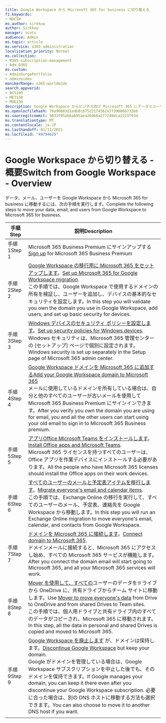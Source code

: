 ```yaml
---
title: Google Workspace から Microsoft 365 for business に切り替える
f1.keywords:
- NOCSH
ms.author: sirkkuw
author: Sirkkuw
manager: scotv
audience: Admin
ms.topic: article
ms.service: o365-administration
localization_priority: Normal
ms.collection:
- M365-subscription-management
- Adm_O365
ms.custom:
- AdminSurgePortfolio
- adminvideo
monikerRange: o365-worldwide
search.appverid:
- BCS160
- MET150
- MOE150
description: Google Workspace からビジネス向け Microsoft 365 にデータとユーザーを移動する方法について説明します。
ms.openlocfilehash: 70a90883d1edb0c87522174562a7f39006b732b6
ms.sourcegitcommit: 9833f95ab6ab95aea20d68a277246dca2223f93d
ms.translationtype: MT
ms.contentlocale: ja-JP
ms.lasthandoff: 01/11/2021
ms.locfileid: "49794629"
---
```

# <a name="switch-from-google-workspace---overview"></a><span data-ttu-id="9e32a-103">Google Workspace から切り替える - 概要</span><span class="sxs-lookup"><span data-stu-id="9e32a-103">Switch from Google Workspace - Overview</span></span>

<span data-ttu-id="9e32a-104">データ、メール、ユーザーを Google Workspace から Microsoft 365 for business に移動するには、次の手順を実行します。</span><span class="sxs-lookup"><span data-stu-id="9e32a-104">Complete the following steps to move your data, email, and users from Google Workspace to Microsoft 365 for business.</span></span>


| <span data-ttu-id="9e32a-105">手順</span><span class="sxs-lookup"><span data-stu-id="9e32a-105">Step</span></span>  |<span data-ttu-id="9e32a-106">説明</span><span class="sxs-lookup"><span data-stu-id="9e32a-106">Description</span></span>  |
|---------|---------|
|<span data-ttu-id="9e32a-107">手順 1</span><span class="sxs-lookup"><span data-stu-id="9e32a-107">Step 1</span></span> |  <span data-ttu-id="9e32a-108">[](../sign-up.md) Microsoft 365 Business Premium にサインアップする</span><span class="sxs-lookup"><span data-stu-id="9e32a-108">[Sign up](../sign-up.md) for Microsoft 365 Business Premium</span></span>       |
|<span data-ttu-id="9e32a-109">手順 2</span><span class="sxs-lookup"><span data-stu-id="9e32a-109">Step 2</span></span> |   <span data-ttu-id="9e32a-110">[Google Workspace の移行用に Microsoft 365 をセットアップします](set-up-microsoft-365-forgoogle.md)。</span><span class="sxs-lookup"><span data-stu-id="9e32a-110">[Set up Microsoft 365 for Google Workspace migration](set-up-microsoft-365-forgoogle.md).</span></span> </br> <span data-ttu-id="9e32a-111">この手順では、Google Workspace で使用するドメインの所有を検証し、ユーザーを追加し、デバイスの基本的なセキュリティを設定します。</span><span class="sxs-lookup"><span data-stu-id="9e32a-111">In this step you will validate you own the domain you use in Google Workspace, add users, and set up basic security for devices.</span></span> |
|<span data-ttu-id="9e32a-112">手順 3</span><span class="sxs-lookup"><span data-stu-id="9e32a-112">Step 3</span></span> | <span data-ttu-id="9e32a-113">[Windows デバイスのセキュリティ ポリシーを設定します](../secure-win10-pcs.md)。</span><span class="sxs-lookup"><span data-stu-id="9e32a-113">[Set up security policies for Windows devices](../secure-win10-pcs.md).</span></span></br> <span data-ttu-id="9e32a-114">Windows セキュリティは、Microsoft 365 管理センターの [セットアップ] ページで個別に設定されます。</span><span class="sxs-lookup"><span data-stu-id="9e32a-114">Windows security is set up separately in the Setup page of Microsoft 365 admin center.</span></span> |
|<span data-ttu-id="9e32a-115">手順 4</span><span class="sxs-lookup"><span data-stu-id="9e32a-115">Step 4</span></span>|[<span data-ttu-id="9e32a-116">Google Workspace ドメインを Microsoft 365 に追加する</span><span class="sxs-lookup"><span data-stu-id="9e32a-116">Add your Google Workspace domain to Microsoft 365</span></span>](add-google-domain.md) </br> <span data-ttu-id="9e32a-117">メールに使用しているドメインを所有している場合は、自分と他のすべてのユーザーが古いメールを使用して Microsoft 365 Business Premium にサインインできます。</span><span class="sxs-lookup"><span data-stu-id="9e32a-117">After you verify you own the domain you are using for email, you and all the other users can start using your old email to sign in to Microsoft 365 Business premium.</span></span> |
|<span data-ttu-id="9e32a-118">手順 5</span><span class="sxs-lookup"><span data-stu-id="9e32a-118">Step 5</span></span> | <span data-ttu-id="9e32a-119">[アプリOffice Microsoft Teams をインストールします](../install-office.md)。</span><span class="sxs-lookup"><span data-stu-id="9e32a-119">[Install Office apps and Microsoft Teams](../install-office.md).</span></span></br> <span data-ttu-id="9e32a-120">Microsoft 365 ライセンスを持つすべてのユーザーは、Office アプリを作業デバイスにインストールする必要があります。</span><span class="sxs-lookup"><span data-stu-id="9e32a-120">All the people who have Microsoft 365 licenses should install the Office apps on their work devices.</span></span>|
|<span data-ttu-id="9e32a-121">手順 6</span><span class="sxs-lookup"><span data-stu-id="9e32a-121">Step 6</span></span> | <span data-ttu-id="9e32a-122">[すべてのユーザーのメールと予定表アイテムを移行します](migrate-email.md)。</span><span class="sxs-lookup"><span data-stu-id="9e32a-122">[Migrate everyone's email and calendar items](migrate-email.md).</span></span></br> <span data-ttu-id="9e32a-123">この手順では、Exchange Online の移行を実行して、すべてのユーザーのメール、予定表、連絡先を Google Workspace から移動します。</span><span class="sxs-lookup"><span data-stu-id="9e32a-123">In this step you will run an Exchange Online migration to move everyone's email, calendar, and contacts from Google Workspace.</span></span>  |
|<span data-ttu-id="9e32a-124">手順 7</span><span class="sxs-lookup"><span data-stu-id="9e32a-124">Step 7</span></span> | <span data-ttu-id="9e32a-125">[ドメインを Microsoft 365 に接続します](connect-domain-tom365.md)。</span><span class="sxs-lookup"><span data-stu-id="9e32a-125">[Connect domain to Microsoft 365](connect-domain-tom365.md).</span></span> </br> <span data-ttu-id="9e32a-126">ドメインメールに接続すると、Microsoft 365 にアクセスし始め、すべての Microsoft 365 サービスが機能します。</span><span class="sxs-lookup"><span data-stu-id="9e32a-126">After you connect the domain email will start going to Microsoft 365, and all your Microsoft 365 services will work.</span></span>|
|<span data-ttu-id="9e32a-127">手順 8</span><span class="sxs-lookup"><span data-stu-id="9e32a-127">Step 8</span></span>|<span data-ttu-id="9e32a-128">[Mover を使用して、すべての](mover-migrate-files.md)ユーザーのデータをドライブから OneDrive に、共有ドライブからチーム サイトに移動します。</span><span class="sxs-lookup"><span data-stu-id="9e32a-128">Use [Mover to move everyone's data](mover-migrate-files.md) from Drive to OneDrive and from shared Drives to Team sites.</span></span></br> <span data-ttu-id="9e32a-129">この手順では、個人用ドライブと共有ドライブ内のすべてのデータがコピーされ、Microsoft 365 に移動されます。</span><span class="sxs-lookup"><span data-stu-id="9e32a-129">In this step, all the data in personal and shared Drives is copied and moved to Microsoft 365.</span></span>|
|<span data-ttu-id="9e32a-130">手順 9</span><span class="sxs-lookup"><span data-stu-id="9e32a-130">Step 9</span></span>| <span data-ttu-id="9e32a-131">[Google Workspace を廃止します](cancel-google.md) が、ドメインは保持します。</span><span class="sxs-lookup"><span data-stu-id="9e32a-131">[Discontinue Google Workspace](cancel-google.md) but keep your domain.</span></span> </br> <span data-ttu-id="9e32a-132">Google がドメインを管理している場合は、Google Workspace サブスクリプションを中止した後でも、そのドメインを保持できます。</span><span class="sxs-lookup"><span data-stu-id="9e32a-132">If Google manages your domain, you can keep it there even after you discontinue your Google Workspace subscription.</span></span> <span data-ttu-id="9e32a-133">必要に合った場合は、別の DNS ホストに移動する方法も選択できます。</span><span class="sxs-lookup"><span data-stu-id="9e32a-133">You can also choose to move it to another DNS host if you want.</span></span>|
|||
